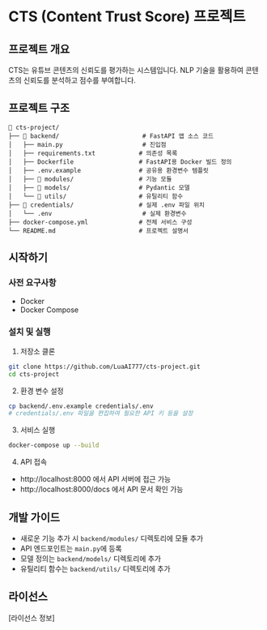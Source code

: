 # CTS (Content Trust Score) 프로젝트

## 프로젝트 개요
CTS는 유튜브 콘텐츠의 신뢰도를 평가하는 시스템입니다. NLP 기술을 활용하여 콘텐츠의 신뢰도를 분석하고 점수를 부여합니다.

## 프로젝트 구조
```
📁 cts-project/
├── 📁 backend/                       # FastAPI 앱 소스 코드
│   ├── main.py                      # 진입점
│   ├── requirements.txt            # 의존성 목록
│   ├── Dockerfile                  # FastAPI용 Docker 빌드 정의
│   ├── .env.example                # 공유용 환경변수 템플릿
│   ├── 📁 modules/                  # 기능 모듈
│   ├── 📁 models/                   # Pydantic 모델
│   └── 📁 utils/                    # 유틸리티 함수
├── 📁 credentials/                  # 실제 .env 파일 위치
│   └── .env                         # 실제 환경변수
├── docker-compose.yml              # 전체 서비스 구성
└── README.md                       # 프로젝트 설명서
```

## 시작하기

### 사전 요구사항
- Docker
- Docker Compose

### 설치 및 실행
1. 저장소 클론
```bash
git clone https://github.com/LuaAI777/cts-project.git
cd cts-project
```

2. 환경 변수 설정
```bash
cp backend/.env.example credentials/.env
# credentials/.env 파일을 편집하여 필요한 API 키 등을 설정
```

3. 서비스 실행
```bash
docker-compose up --build
```

4. API 접속
- http://localhost:8000 에서 API 서버에 접근 가능
- http://localhost:8000/docs 에서 API 문서 확인 가능

## 개발 가이드
- 새로운 기능 추가 시 `backend/modules/` 디렉토리에 모듈 추가
- API 엔드포인트는 `main.py`에 등록
- 모델 정의는 `backend/models/` 디렉토리에 추가
- 유틸리티 함수는 `backend/utils/` 디렉토리에 추가

## 라이선스
[라이선스 정보]
